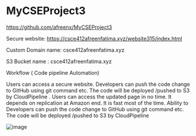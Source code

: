# MyCSEProject3
https://github.com/afreenx/MyCSEProject3

Secure website:
https://csce412afreenfatima.xyz/website315/index.html

Custom Domain name: csce412afreenfatima.xyz

S3 Bucket name : csce412afreenfatima.xyz

Workflow ( Code pipeline Automation)

Users can  access a secure website. Developers can push the code change to GitHub using git command etc. The code will be deployed /pushed to S3 by CloudPipeline . Users can access the updated page in no time. It depends on replication at Amazon end. It is fast most of the time.
Ability to Developers can push the code change to GitHub using git command etc. The code will be deployed /pushed to S3 by CloudPipeline

![image](https://github.com/afreenx/MyCSEProject3/assets/112456664/36a25460-95e7-4a52-a721-465a74c43d05)
